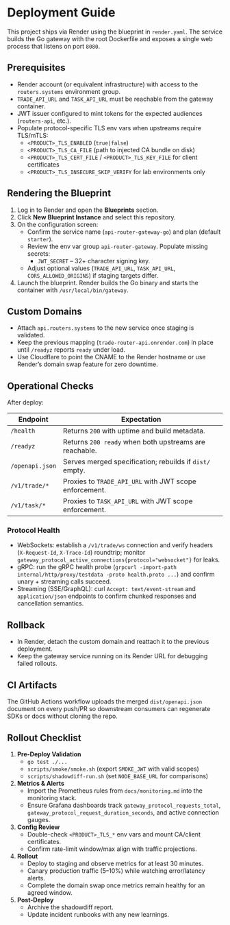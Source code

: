# Deployment Guide

This project ships via Render using the blueprint in `render.yaml`. The service builds the Go gateway with the root Dockerfile and exposes a single web process that listens on port `8080`.

## Prerequisites

- Render account (or equivalent infrastructure) with access to the `routers.systems` environment group.
- `TRADE_API_URL` and `TASK_API_URL` must be reachable from the gateway container.
- JWT issuer configured to mint tokens for the expected audiences (`routers-api`, etc.).
- Populate protocol-specific TLS env vars when upstreams require TLS/mTLS:
  - `<PRODUCT>_TLS_ENABLED` (`true|false`)
  - `<PRODUCT>_TLS_CA_FILE` (path to injected CA bundle on disk)
  - `<PRODUCT>_TLS_CERT_FILE` / `<PRODUCT>_TLS_KEY_FILE` for client certificates
  - `<PRODUCT>_TLS_INSECURE_SKIP_VERIFY` for lab environments only

## Rendering the Blueprint

1. Log in to Render and open the **Blueprints** section.
2. Click **New Blueprint Instance** and select this repository.
3. On the configuration screen:
   - Confirm the service name (`api-router-gateway-go`) and plan (default `starter`).
   - Review the env var group `api-router-gateway`. Populate missing secrets:
     - `JWT_SECRET` – 32+ character signing key.
   - Adjust optional values (`TRADE_API_URL`, `TASK_API_URL`, `CORS_ALLOWED_ORIGINS`) if staging targets differ.
4. Launch the blueprint. Render builds the Go binary and starts the container with `/usr/local/bin/gateway`.

## Custom Domains

- Attach `api.routers.systems` to the new service once staging is validated.
- Keep the previous mapping (`trade-router-api.onrender.com`) in place until `/readyz` reports `ready` under load.
- Use Cloudflare to point the CNAME to the Render hostname or use Render’s domain swap feature for zero downtime.

## Operational Checks

After deploy:

| Endpoint        | Expectation                                             |
|-----------------|----------------------------------------------------------|
| `/health`       | Returns `200` with uptime and build metadata.            |
| `/readyz`       | Returns `200 ready` when both upstreams are reachable.   |
| `/openapi.json` | Serves merged specification; rebuilds if `dist/` empty.  |
| `/v1/trade/*`   | Proxies to `TRADE_API_URL` with JWT scope enforcement.   |
| `/v1/task/*`    | Proxies to `TASK_API_URL` with JWT scope enforcement.    |

### Protocol Health

- WebSockets: establish a `/v1/trade/ws` connection and verify headers (`X-Request-Id`, `X-Trace-Id`) roundtrip; monitor `gateway_protocol_active_connections{protocol="websocket"}` for leaks.
- gRPC: run the gRPC health probe (`grpcurl -import-path internal/http/proxy/testdata -proto health.proto ...`) and confirm unary + streaming calls succeed.
- Streaming (SSE/GraphQL): curl `Accept: text/event-stream` and `application/json` endpoints to confirm chunked responses and cancellation semantics.

## Rollback

- In Render, detach the custom domain and reattach it to the previous deployment.
- Keep the gateway service running on its Render URL for debugging failed rollouts.

## CI Artifacts

The GitHub Actions workflow uploads the merged `dist/openapi.json` document on every push/PR so downstream consumers can regenerate SDKs or docs without cloning the repo.

## Rollout Checklist

1. **Pre-Deploy Validation**
   - `go test ./...`
   - `scripts/smoke/smoke.sh` (export `SMOKE_JWT` with valid scopes)
   - `scripts/shadowdiff-run.sh` (set `NODE_BASE_URL` for comparisons)
2. **Metrics & Alerts**
   - Import the Prometheus rules from `docs/monitoring.md` into the monitoring stack.
   - Ensure Grafana dashboards track `gateway_protocol_requests_total`, `gateway_protocol_request_duration_seconds`, and active connection gauges.
3. **Config Review**
   - Double-check `<PRODUCT>_TLS_*` env vars and mount CA/client certificates.
   - Confirm rate-limit window/max align with traffic projections.
4. **Rollout**
   - Deploy to staging and observe metrics for at least 30 minutes.
   - Canary production traffic (5–10%) while watching error/latency alerts.
   - Complete the domain swap once metrics remain healthy for an agreed window.
5. **Post-Deploy**
   - Archive the shadowdiff report.
   - Update incident runbooks with any new learnings.
